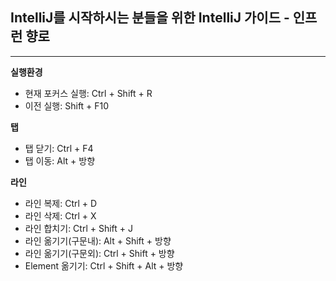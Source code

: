 ## IntelliJ를 시작하시는 분들을 위한 IntelliJ 가이드 - 인프런 향로
- - -
**실행환경**
- 현재 포커스 실행: Ctrl + Shift + R
- 이전 실행: Shift + F10

**탭**
- 탭 닫기: Ctrl + F4
- 탭 이동: Alt + 방향

**라인**
- 라인 복제: Ctrl + D
- 라인 삭제: Ctrl + X
- 라인 합치기: Ctrl + Shift + J
- 라인 옮기기(구문내): Alt + Shift + 방향
- 라인 옮기기(구문외): Ctrl + Shift + 방향
- Element 옮기기: Ctrl + Shift + Alt + 방향